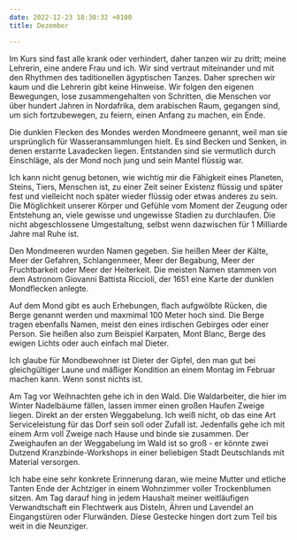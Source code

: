 ```yaml
---
date: 2022-12-23 18:30:32 +0100
title: Dezember

---
```

Im Kurs sind fast alle krank oder verhindert, daher tanzen wir zu dritt; meine Lehrerin, eine andere Frau und ich. Wir sind vertraut miteinander und mit den Rhythmen des taditionellen ägyptischen Tanzes. Daher sprechen wir kaum und die Lehrerin gibt keine Hinweise. Wir folgen den eigenen Bewegungen, lose zusammengehalten von Schritten, die Menschen vor über hundert Jahren in Nordafrika, dem arabischen Raum, gegangen sind, um sich fortzubewegen, zu feiern, einen Anfang zu machen, ein Ende.

Die dunklen Flecken des Mondes werden Mondmeere genannt, weil man sie ursprünglich für Wasseransammlungen hielt. Es sind Becken und Senken, in denen erstarrte Lavadecken liegen. Entstanden sind sie vermutlich durch Einschläge, als der Mond noch jung und sein Mantel flüssig war.

Ich kann nicht genug betonen, wie wichtig mir die Fähigkeit eines Planeten, Steins, Tiers, Menschen ist, zu einer Zeit seiner Existenz flüssig und später fest und vielleicht noch später wieder flüssig oder etwas anderes zu sein. Die Möglichkeit unserer Körper und Gefühle vom Moment der Zeugung oder Entstehung an, viele gewisse und ungewisse Stadien zu durchlaufen. Die nicht abgeschlossene Umgestaltung, selbst wenn dazwischen für 1 Milliarde Jahre mal Ruhe ist.

Den Mondmeeren wurden Namen gegeben. Sie heißen Meer der Kälte, Meer der Gefahren, Schlangenmeer, Meer der Begabung, Meer der Fruchtbarkeit oder Meer der Heiterkeit. Die meisten Namen stammen von dem Astronom Giovanni Battista Riccioli, der 1651 eine Karte der dunklen Mondflecken anlegte.

Auf dem Mond gibt es auch Erhebungen, flach aufgwölbte Rücken, die Berge genannt werden und maxmimal 100 Meter hoch sind. Die Berge tragen ebenfalls Namen, meist den eines irdischen Gebirges oder einer Person. Sie heißen also zum Beispiel Karpaten, Mont Blanc, Berge des ewigen Lichts oder auch einfach mal Dieter. 

Ich glaube für Mondbewohner ist Dieter der Gipfel, den man gut bei gleichgültiger Laune und mäßiger Kondition an einem Montag im Februar machen kann. Wenn sonst nichts ist. 

Am Tag vor Weihnachten gehe ich in den Wald. Die Waldarbeiter, die hier im Winter Nadelbäume fällen, lassen immer einen großen Haufen Zweige liegen. Direkt an der ersten Weggabelung. Ich weiß nicht, ob das eine Art Serviceleistung für das Dorf sein soll oder Zufall ist. Jedenfalls gehe ich mit einem Arm voll Zweige nach Hause und binde sie zusammen. Der Zweighaufen an der Weggabelung im Wald ist so groß - er könnte zwei Dutzend Kranzbinde-Workshops in einer beliebigen Stadt Deutschlands mit Material versorgen. 

Ich habe eine sehr konkrete Erinnerung daran, wie meine Mutter und etliche Tanten Ende der Achtziger in einem Wohnzimmer voller Trockenblumen sitzen. Am Tag darauf hing in jedem Haushalt meiner weitläufigen Verwandtschaft ein Flechtwerk aus Disteln, Ähren und Lavendel an Eingangstüren oder Flurwänden.  Diese Gestecke hingen dort zum Teil bis weit in die Neunziger. 
